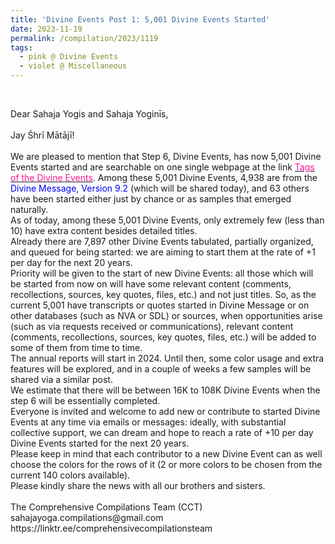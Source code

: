 ```yaml
---
title: 'Divine Events Post 1: 5,001 Divine Events Started'
date: 2023-11-19
permalink: /compilation/2023/1119
tags:
  - pink @ Divine Events
  - violet @ Miscellaneous
---
```


<br>

<p>
Dear Sahaja Yogis and Sahaja Yoginīs,<br>
<br>
Jay Śhrī Mātājī!<br>
<br>
We are pleased to mention that Step 6, Divine Events, has now 5,001 Divine Events started and are searchable on one single webpage at the link <a href="https://seven-teams.github.io/tag-events/"><font color="deeppink">Tags of the Divine Events</font></a>.
Among these 5,001 Divine Events, 4,938 are from the <font color="blue">Divine Message, Version 9.2</font> (which will be shared today), and 63 others have been started either just by chance or as samples that emerged naturally.<br>
As of today, among these 5,001 Divine Events, only extremely few (less than 10) have extra content besides detailed titles.<br>
Already there are 7,897 other Divine Events tabulated, partially organized, and queued for being started: we are aiming to start them at the rate of +1 per day for the next 20 years.<br>
Priority will be given to the start of new Divine Events: all those which will be started from now on will have some relevant content (comments, recollections, sources, key quotes, files, etc.) and not just titles. So, as the current 5,001 have transcripts or quotes started in Divine Message or on other databases (such as NVA or SDL) or sources, when opportunities arise (such as via requests received or communications), relevant content (comments, recollections, sources, key quotes, files, etc.) will be added to some of them from time to time.<br>
The annual reports will start in 2024. Until then, some color usage and extra features will be explored, and in a couple of weeks a few samples will be shared via a similar post.<br>
We estimate that there will be between 16K to 108K Divine Events when the step 6 will be essentially completed.<br>
Everyone is invited and welcome to add new or contribute to started Divine Events at any time via emails or messages: ideally, with substantial collective support, we can dream and hope to reach a rate of +10 per day Divine Events started for the next 20 years.<br> 
Please keep in mind that each contributor to a new Divine Event can as well choose the colors for the rows of it (2 or more colors to be chosen from the current 140 colors available).<br>
Please kindly share the news with all our brothers and sisters.<br>
<br>
The Comprehensive Compilations Team (CCT)<br>
sahajayoga.compilations@gmail.com<br>
https://linktr.ee/comprehensivecompilationsteam<br>
</p>